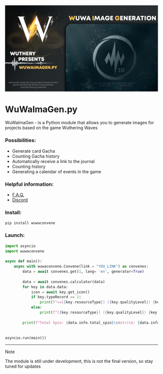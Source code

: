<p align="center">
 <img src="https://raw.githubusercontent.com/Wuthery/WuWaConvene.py/main/ReadMeConfig/banner.png" alt="Баннер"/>
</p>

# WuWaImaGen.py
WuWaImaGen - is a Python module that allows you to generate images for projects based on the game Wuthering Waves


### Possibilities:

* Generate card Gacha
* Counting  Gacha history
* Automatically receive a link to the journal
* Counting history
* Generating a calendar of events in the game

### Helpful information:
* [F.A.Q.](https://github.com/Wuthery/WuWaConvene.py/wiki/Documentation)
* [Discord](https://discord.gg/rKrbqz5utj)

### Install:

```
pip install wuwaconvene
```

### Launch:

```python
import asyncio
import wuwaconvene

async def main():    
    async with wuwaconvene.Convene(link = "YOU_LINK") as convenes:
        data = await convenes.get(1, lang= 'en', generator=True)
        
        data = await convenes.calculator(data)
        for key in data.data:
            icon = await key.get_icon()
            if key.typeRecord == 1:
                print(f"==[{key.resourceType}] ({key.qualityLevel}) {key.name} - {key.time} [{key.drop}]\nICON: {icon.icon}\nBANNER: {icon.banner}\n")
            else:
                print(f"[{key.resourceType}] ({key.qualityLevel}) {key.name} - {key.time}[{key.drop}]\nICON: {icon.icon}\n")
        
        print(f"Total Spin: {data.info.total_spin}\nAstrite: {data.info.astrite}\n==|Five Stars: {data.info.five_stars.resonator} | {data.info.five_stars.weapon}\n==|Four Stars: {data.info.four_stars.resonator} | {data.info.four_stars.weapon}\n==Three Stars: {data.info.three_stars.weapon}")

                
asyncio.run(main())

```


-------
> [!NOTE]  
> The module is still under development, this is not the final version, so stay tuned for updates
